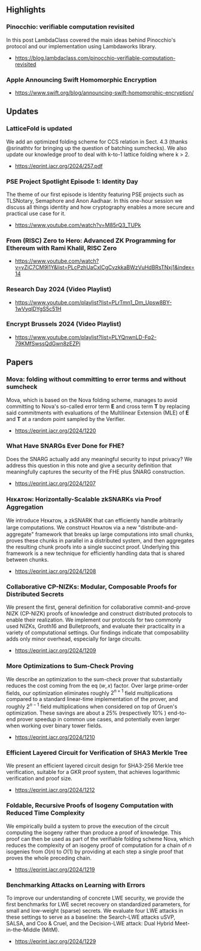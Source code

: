 ## Highlights

### Pinocchio: verifiable computation revisited

In this post LambdaClass covered the main ideas behind Pinocchio's protocol and our implementation using Lambdaworks library.

- <https://blog.lambdaclass.com/pinocchio-verifiable-computation-revisited>

### Apple Announcing Swift Homomorphic Encryption
- <https://www.swift.org/blog/announcing-swift-homomorphic-encryption/>

## Updates

### LatticeFold is updated
We add an optimized folding scheme for CCS relation in Sect. 4.3 (thanks 
@srinathtv for bringing up the question of batching sumchecks). We also update our knowledge proof to deal with k-to-1 lattice folding where k > 2.
- <https://eprint.iacr.org/2024/257.pdf>

### PSE Project Spotlight Episode 1: Identity Day
The theme of our first episode is Identity featuring PSE projects such as TLSNotary, Semaphore and Anon Aadhaar. In this one-hour session we discuss all things identity and how cryptography enables a more secure and practical use case for it.
- <https://www.youtube.com/watch?v=M85rQ3_TUPk>
### From (RISC) Zero to Hero: Advanced ZK Programming for Ethereum with Rami Khalil, RISC Zero
- <https://www.youtube.com/watch?v=yZiC7CM9l1Y&list=PLcPzhUaCxlCgCvzkkaBWzVuHdBRsTNxj1&index=14>

### Research Day 2024 (Video Playlist)
- <https://www.youtube.com/playlist?list=PLrTmn1_Dm_Upsw8BY-1wVyqIDYgS5c51H>
### Encrypt Brussels 2024 (Video Playlist)
- <https://www.youtube.com/playlist?list=PLYQnwnLD-Fq2-79KMfSwssQdGwn8zEZPi>

## Papers
### Mova: folding without committing to error terms and without sumcheck
Mova, which is based on the Nova folding scheme, manages to avoid committing to Nova's so-called error term $\mathbf{E}$ and cross term $\mathbf{T}$ by replacing said commitments with evaluations of the Multilinear Extension (MLE) of $\mathbf{E}$ and $\mathbf{T}$ at a random point sampled by the Verifier. 
- <https://eprint.iacr.org/2024/1220>
### What Have SNARGs Ever Done for FHE?
Does the SNARG actually add any meaningful security to input privacy? We address this question in this note and give a security definition that meaningfully captures the security of the FHE plus SNARG construction.
- <https://eprint.iacr.org/2024/1207>
### Hᴇᴋᴀᴛᴏɴ: Horizontally-Scalable zkSNARKs via Proof Aggregation
We introduce Hᴇᴋᴀᴛᴏɴ, a zkSNARK that can efficiently handle arbitrarily large computations. We construct Hᴇᴋᴀᴛᴏɴ via a new "distribute-and-aggregate" framework that breaks up large computations into small chunks, proves these chunks in parallel in a distributed system, and then aggregates the resulting chunk proofs into a single succinct proof. Underlying this framework is a new technique for efficiently handling data that is shared between chunks.
- <https://eprint.iacr.org/2024/1208>
### Collaborative CP-NIZKs: Modular, Composable Proofs for Distributed Secrets
We present the first, general definition for collaborative commit-and-prove NIZK (CP-NIZK) proofs of knowledge and construct distributed protocols to enable their realization. We implement our protocols for two commonly used NIZKs, Groth16 and Bulletproofs, and evaluate their practicality in a variety of computational settings. Our findings indicate that composability adds only minor overhead, especially for large circuits. 
- <https://eprint.iacr.org/2024/1209>
### More Optimizations to Sum-Check Proving
We describe an optimization to the sum-check prover that substantially reduces the cost coming from the eq $(w, x)$ factor. Over large prime-order fields, our optimization eliminates roughly $2^{n+1}$ field multiplications compared to a standard linear-time implementation of the prover, and roughly $2^{n-1}$ field multiplications when considered on top of Gruen's optimization. These savings are about a $25 \%$ (respectively $10 \%$ ) end-to-end prover speedup in common use cases, and potentially even larger when working over binary tower fields.
- <https://eprint.iacr.org/2024/1210>
### Efficient Layered Circuit for Verification of SHA3 Merkle Tree
We present an efficient layered circuit design for SHA3-256 Merkle tree verification, suitable for a GKR proof system, that achieves logarithmic verification and proof size.
- <https://eprint.iacr.org/2024/1212>
### Foldable, Recursive Proofs of Isogeny Computation with Reduced Time Complexity
We empirically build a system to prove the execution of the circuit computing the isogeny rather than produce a proof of knowledge. This proof can then be used as part of the verifiable folding scheme Nova, which reduces the complexity of an isogeny proof of computation for a chain of $n$ isogenies from $O(n)$ to $O(1)$ by providing at each step a single proof that proves the whole preceding chain. 
- <https://eprint.iacr.org/2024/1219>

### Benchmarking Attacks on Learning with Errors
To improve our understanding of concrete LWE security, we provide the first benchmarks for LWE secret recovery on standardized parameters, for small and low-weight (sparse) secrets. We evaluate four LWE attacks in these settings to serve as a baseline: the Search-LWE attacks uSVP, SALSA, and Coo & Cruel, and the Decision-LWE attack:  Dual Hybrid Meet-in-the-Middle (MitM).
- <https://eprint.iacr.org/2024/1229>
